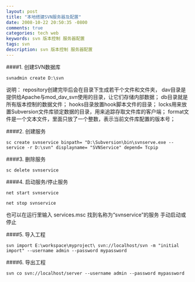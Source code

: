 ```yaml
---
layout: post
title: "本地搭建SVN服务器及配置"
date: 2008-10-22 20:50:35 -0800
comments: true
categories: tech web
keywords: svn 版本控制 服务器配置
tags: svn
description: svn 版本控制 服务器配置
---
```

####1. 创建SVN数据库  

```
svnadmin create D:\svn
```
说明：
 repository创建完毕后会在目录下生成若干个文件和文件夹，
 dav目录是提供给Apache与mod_dav_svn使用的目录，让它们存储内部数据；
 db目录就是所有版本控制的数据文件；
 hooks目录放置hook脚本文件的目录；
 locks用来放置Subversion文件库锁定数据的目录，用来追踪存取文件库的客户端；
 format文件是一个文本文件，里面只放了一个整数，表示当前文件库配置的版本号；
<!--more-->

####2. 创建服务  

```
sc create svnservice binpath= "D:\Subversion\bin\svnserve.exe --service -r D:\svn" displayname= "SVNService" depend= Tcpip
```

####3. 删除服务  

```
sc delete svnservice
```  

####4. 启动服务/停止服务  

```
net start svnservice
```
```
net stop svnservice
```
也可以在运行里输入 services.msc 找到名称为“svnservice”的服务 手动启动或停止  

####5. 导入工程  

```
svn import E:\workspace\myproject\ svn://localhost/svn -m "initial import" --username admin --password mypassword
```  

####6. 导出工程  

```
svn co svn://localhost/server --username admin --password mypassword
```





